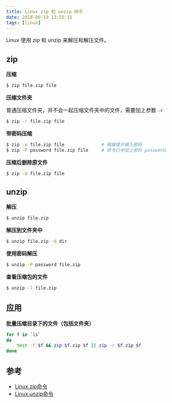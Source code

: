 ```yaml
---
title: Linux zip 和 unzip 命令
date: 2018-09-19 13:55:15
tags: [linux]
---
```


Linux 使用 zip 和 unzip 来解压和解压文件。

<!-- more --><!-- toc -->

## zip

**压缩**

```bash
$ zip file.zip file
```

**压缩文件夹**

普通压缩文件夹，并不会一起压缩文件夹中的文件，需要加上参数 `-r`
```bash
$ zip -r file.zip file
```

**带密码压缩**

```bash
$ zip -e file.zip file              # 根据提示输入密码
$ zip -P password file.zip file     # 命令行中加上密码 password
```

**压缩后删除原文件**

```bash
$ zip -m file.zip file
```

## unzip

**解压**

```bash
$ unzip file.zip
```

**解压到文件夹中**

```bash
$ unzip file.zip -d dir
```

**使用密码解压**

```bash
$ unzip -P password file.zip
```

**查看压缩包的文件**

```bash
$ unzip -l file.zip
```

## 应用

**批量压缩目录下的文件（包括文件夹）**

```bash
for f in `ls`
do
    test -f $f && zip $f.zip $f || zip -r $f.zip $f
done
```

## 参考
- [Linux zip命令](http://www.runoob.com/linux/linux-comm-zip.html)
- [Linux unzip命令](http://www.runoob.com/linux/linux-comm-unzip.html)
